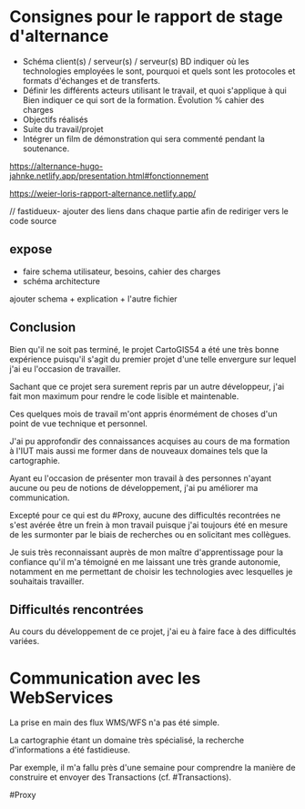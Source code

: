# Consignes pour le rapport de stage d'alternance

- Schéma client(s) / serveur(s) / serveur(s) BD indiquer où les technologies employées le sont, pourquoi et quels sont les protocoles et formats d'échanges et de transferts.
- Définir les différents acteurs utilisant le travail, et quoi s'applique à qui
Bien indiquer ce qui sort de la formation.
Évolution % cahier des charges
- Objectifs réalisés
- Suite du travail/projet
- Intégrer un film de démonstration qui sera commenté pendant la soutenance.

https://alternance-hugo-jahnke.netlify.app/presentation.html#fonctionnement

https://weier-loris-rapport-alternance.netlify.app/

// fastidueux- ajouter des liens dans chaque partie afin de rediriger vers le code source

## expose

- faire schema utilisateur, besoins, cahier des charges
- schéma architecture


ajouter schema + explication + l'autre fichier

## Conclusion
Bien qu'il ne soit pas terminé, le projet CartoGIS54 a été une très bonne expérience puisqu'il s'agit du premier projet d'une telle envergure sur lequel j'ai eu l'occasion de travailler.

Sachant que ce projet sera surement repris par un autre développeur, j'ai fait mon maximum pour rendre le code lisible et maintenable.

Ces quelques mois de travail m'ont appris énormément de choses d'un point de vue technique et personnel.

J'ai pu approfondir des connaissances acquises au cours de ma formation à l'IUT mais aussi me former dans de nouveaux domaines tels que la cartographie.

Ayant eu l'occasion de présenter mon travail à des personnes n'ayant aucune ou peu de notions de développement, j'ai pu améliorer ma communication.

Excepté pour ce qui est du #Proxy, aucune des difficultés recontrées ne s'est avérée être un frein à mon travail puisque j'ai toujours été en mesure de les surmonter par le biais de recherches ou en solicitant mes collègues.

Je suis très reconnaissant auprès de mon maître d'apprentissage pour la confiance qu'il m'a témoigné en me laissant une très grande autonomie, notamment en me permettant de choisir les technologies avec lesquelles je souhaitais travailler.

## Difficultés rencontrées

Au cours du développement de ce projet, j'ai eu à faire face à des difficultés variées.

# Communication avec les WebServices

La prise en main des flux WMS/WFS n'a pas été simple.

La cartographie étant un domaine très spécialisé, la recherche d'informations a été fastidieuse.

Par exemple, il m'a fallu près d'une semaine pour comprendre la manière de construire et envoyer des Transactions (cf. #Transactions).

#Proxy